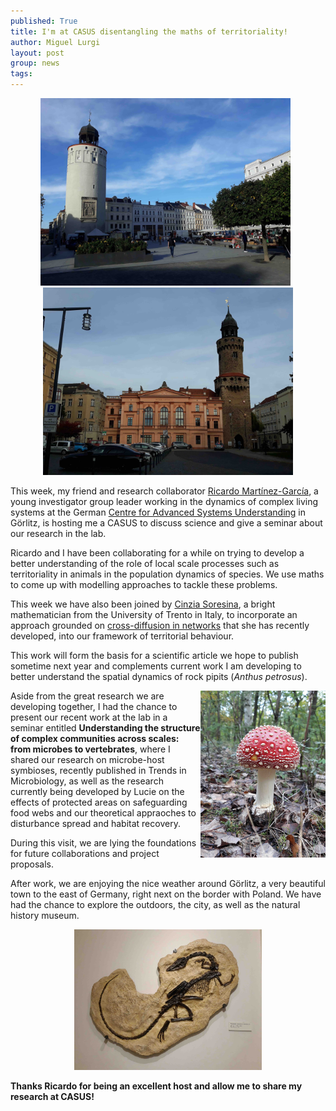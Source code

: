 ```yaml
---
published: True
title: I'm at CASUS disentangling the maths of territoriality!
author: Miguel Lurgi
layout: post
group: news
tags: 
---
```


<p style="text-align:center;"><img src="/static/img/news/2024_Gorlitz-4.jpg" alt="Gorlitz" class="img-fluid" width="400"> &nbsp; <img src="/static/img/news/2024_Gorlitz-5.jpg" alt="Gorlitz" class="img-fluid" width="400"> </p>

This week, my friend and research collaborator [Ricardo Martínez-García](https://www.casus.science/team-members/ricardo-martinez-garcia/), a young investigator group leader working in the dynamics of complex living systems at the German [Centre for Advanced Systems Understanding](https://www.casus.science/) in Görlitz, is hosting me a CASUS to discuss science and give a seminar about our research in the lab.

Ricardo and I have been collaborating for a while on trying to develop a better understanding of the role of local scale processes such as territoriality in animals in the population dynamics of species. We use maths to come up with modelling approaches to tackle these problems.

This week we have also been joined by [Cinzia Soresina](https://webapps.unitn.it/du/it/Persona/PER0173608/Curriculum), a bright mathematician from the University of Trento in Italy, to incorporate an approach grounded on [cross-diffusion in networks](https://doi.org/10.1093/comnet/cnad052) that she has recently developed, into our framework of territorial behaviour.

This work will form the basis for a scientific article we hope to publish sometime next year and complements current work I am developing to better understand the spatial dynamics of rock pipits (*Anthus petrosus*).

<img style="float: right;" src="/static/img/news/2024_Gorlitz-1.jpg" alt="Mushroom" class="img-fluid" width="200">

Aside from the great research we are developing together, I had the chance to present our recent work at the lab in a seminar entitled **Understanding the structure of complex communities across scales: from microbes to vertebrates**, where I shared our research on microbe-host symbioses, recently published in Trends in Microbiology, as well as the research currently being developed by Lucie on the effects of protected areas on safeguarding food webs and our theoretical appraoches to disturbance spread and habitat recovery.

During this visit, we are lying the foundations for future collaborations and project proposals.

After work, we are enjoying the nice weather around Görlitz, a very beautiful town to the east of Germany, right next on the border with Poland. We have had the chance to explore the outdoors, the city, as well as the natural history museum.

<p style="text-align:center;"><img src="/static/img/news/2024_Gorlitz-2.jpg" alt="Gorlitz" class="img-fluid" width="300"> </p>

**Thanks Ricardo for being an excellent host and allow me to share my research at CASUS!** 
